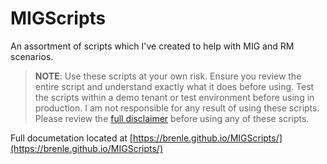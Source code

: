 # MIGScripts
An assortment of scripts which I've created to help with MIG and RM scenarios.

> **NOTE**: Use these scripts at your own risk. Ensure you review the entire script and understand exactly what it does before using.  Test the scripts within a demo tenant or test environment before using in production.  I am not responsible for any result of using these scripts.  Please review the [full disclaimer](https://brenle.github.io/MIGScripts/#disclaimer) before using any of these scripts.

Full documetation located at [https://brenle.github.io/MIGScripts/](https://brenle.github.io/MIGScripts/)